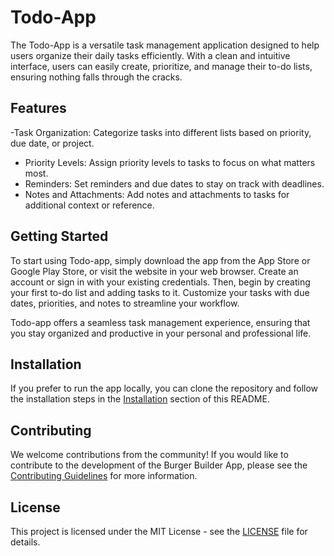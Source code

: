 # Todo-App

The Todo-App is a versatile task management application designed to help users organize their daily tasks efficiently. With a clean and intuitive interface, users can easily create, prioritize, and manage their to-do lists, ensuring nothing falls through the cracks.

## Features

-Task Organization: Categorize tasks into different lists based on priority, due date, or project.
- Priority Levels: Assign priority levels to tasks to focus on what matters most.
- Reminders: Set reminders and due dates to stay on track with deadlines.
- Notes and Attachments: Add notes and attachments to tasks for additional context or reference.

## Getting Started

To start using Todo-app, simply download the app from the App Store or Google Play Store, or visit the website in your web browser. Create an account or sign in with your existing credentials. Then, begin by creating your first to-do list and adding tasks to it. Customize your tasks with due dates, priorities, and notes to streamline your workflow.

Todo-app offers a seamless task management experience, ensuring that you stay organized and productive in your personal and professional life.

## Installation

If you prefer to run the app locally, you can clone the repository and follow the installation steps in the [Installation](#installation) section of this README.

## Contributing

We welcome contributions from the community! If you would like to contribute to the development of the Burger Builder App, please see the [Contributing Guidelines](CONTRIBUTING.md) for more information.

## License

This project is licensed under the MIT License - see the [LICENSE](LICENSE) file for details.
